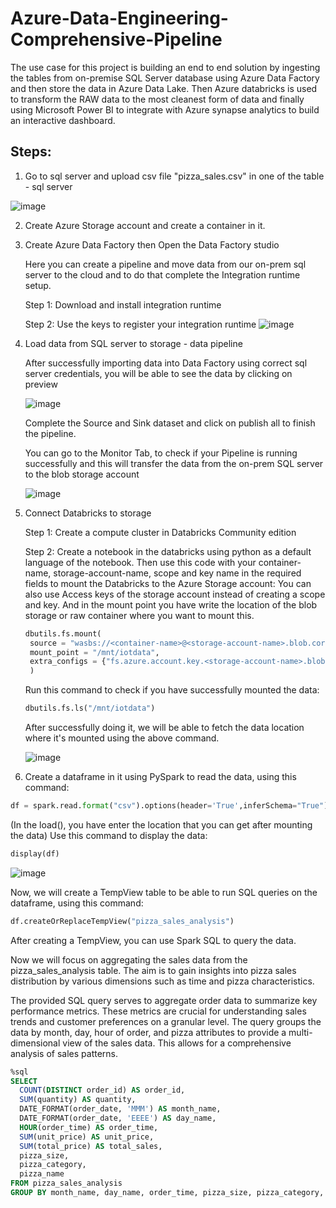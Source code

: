 # Azure-Data-Engineering-Comprehensive-Pipeline
The use case for this project is building an end to end solution by ingesting the tables from on-premise SQL Server database using Azure Data Factory and then store the data in Azure Data Lake. Then Azure databricks is used to transform the RAW data to the most cleanest form of data and  finally using Microsoft Power BI to integrate with Azure synapse analytics to build an interactive dashboard. 

## Steps:
1. Go to sql server and upload csv file "pizza_sales.csv" in one of the table - sql server
   
![image](https://github.com/davender-singh1/Azure-Data-Engineering-Comprehensive-Pipeline/assets/106000634/15a2498c-3f4f-4ef4-9a1c-5d89612b0806)

2. Create Azure Storage account and create a container in it.
   
3. Create Azure Data Factory then Open the Data Factory studio
   
   Here you can create a pipeline and move data from our on-prem sql server to the cloud and to do that complete the Integration runtime setup.
   
   Step 1: Download and install integration runtime
   
   Step 2: Use the keys to register your integration runtime
   ![image](https://github.com/davender-singh1/Azure-Data-Engineering-Comprehensive-Pipeline/assets/106000634/18e576e0-17a4-4115-86f2-831e35e339da)

4. Load data from SQL server to storage - data pipeline

   After successfully importing data into Data Factory using correct sql server credentials, you will be able to see the data by clicking on preview
   
   ![image](https://github.com/davender-singh1/Azure-Data-Engineering-Comprehensive-Pipeline/assets/106000634/a3d4b1e3-b826-4b5e-86af-444b02c5ca51)

   Complete the Source and Sink dataset and click on publish all to finish the pipeline.

   You can go to the Monitor Tab, to check if your Pipeline is running successfully and this will transfer the data from the on-prem SQL server to the blob storage account

   ![image](https://github.com/davender-singh1/Azure-Data-Engineering-Comprehensive-Pipeline/assets/106000634/1f2ccf7a-c2ba-49ea-8a15-d40eb1b4a048)

5. Connect Databricks to storage
   
   Step 1: Create a compute cluster in Databricks Community edition
   
   Step 2: Create a notebook in the databricks using python as a default language of the notebook. Then use this code with your container-name, storage-account-name, scope and key name in the required fields to mount the Databricks to the Azure Storage account:
   You can also use Access keys of the storage account instead of creating a scope and key. And in the mount point you have write the location of the blob storage or raw container where you want to mount this.
   
   ```python
   dbutils.fs.mount(
    source = "wasbs://<container-name>@<storage-account-name>.blob.core.windows.net",
    mount_point = "/mnt/iotdata",
    extra_configs = {"fs.azure.account.key.<storage-account-name>.blob.core.windows.net":dbutils.secrets.get(scope = "<scope-name", key = "<key-name")}
    )
   ```

   Run this command to check if you have successfully mounted the data:
   
   ```python
   dbutils.fs.ls("/mnt/iotdata")
   ```

   After successfully doing it, we will be able to fetch the data location where it's mounted using the above command.

   ![image](https://github.com/davender-singh1/Azure-Data-Engineering-Comprehensive-Pipeline/assets/106000634/195a6895-ad23-4657-ae1a-15d1a1f41c13)


6. Create a dataframe in it using PySpark to read the data, using this command:

```python
df = spark.read.format("csv").options(header='True',inferSchema="True").load('dbfs:/mnt/iotdata/dbo.pizza_sales.txt')
```

(In the load(), you have enter the location that you can get after mounting the data)
Use this command to display the data:

```python
display(df)
```
![image](https://github.com/davender-singh1/Azure-Data-Engineering-Comprehensive-Pipeline/assets/106000634/27dd5437-f1a5-4e23-89e5-40742744862f)

Now, we will create a TempView table to be able to run SQL queries on the dataframe, using this command:

```python
df.createOrReplaceTempView("pizza_sales_analysis")
```
After creating a TempView, you can use Spark SQL to query the data.

Now we will focus on aggregating the sales data from the pizza_sales_analysis table. The aim is to gain insights into pizza sales distribution by various dimensions such as time and pizza characteristics.

The provided SQL query serves to aggregate order data to summarize key performance metrics. These metrics are crucial for understanding sales trends and customer preferences on a granular level.
The query groups the data by month, day, hour of order, and pizza attributes to provide a multi-dimensional view of the sales data. This allows for a comprehensive analysis of sales patterns.

```sql
%sql
SELECT
  COUNT(DISTINCT order_id) AS order_id,
  SUM(quantity) AS quantity,
  DATE_FORMAT(order_date, 'MMM') AS month_name,
  DATE_FORMAT(order_date, 'EEEE') AS day_name,
  HOUR(order_time) AS order_time,
  SUM(unit_price) AS unit_price,
  SUM(total_price) AS total_sales,
  pizza_size,
  pizza_category,
  pizza_name
FROM pizza_sales_analysis
GROUP BY month_name, day_name, order_time, pizza_size, pizza_category, pizza_name
```





   
